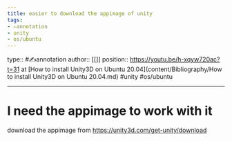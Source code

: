 ```yaml
---
title: easier to download the appimage of unity
tags:
- ✍️annotation
- unity
- os/ubuntu
---
```


type:: #✍️annotation
author:: [[]]
position:: https://youtu.be/h-xqyw720ac?t=31 at [How to install Unity3D on Ubuntu 20.04](content/Bibliography/How to install Unity3D on Ubuntu 20.04.md)
#unity #os/ubuntu  

---

# I need the appimage to work with it

download the appimage from https://unity3d.com/get-unity/download
